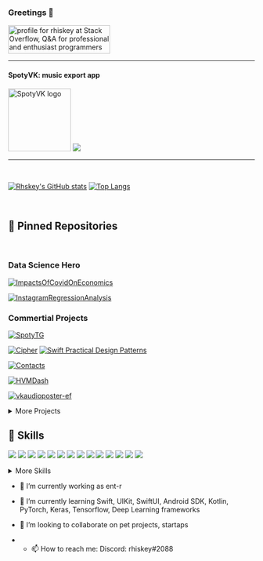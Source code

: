### Greetings 👋

<!--
[![LinkedIn Badge](https://img.shields.io/badge/LinkedIn-Profile-informational?style=flat&logo=linkedin&logoColor=white&color=0D76A8)](https://www.linkedin.com/in/vladimir-kiselev-rhiskey/) 
-->

<!-- [![YouTube Badge](https://img.shields.io/youtube/views/WZ2heMAIDZU?style=social)](https://www.youtube.com/watch?v=WZ2heMAIDZU&ab_channel=COOLDAY)-->
<!--
![rhiskey](https://road-to-kaggle-grandmaster.vercel.app/api/simple/rhiskey)
-->



<a href="https://stackoverflow.com/users/11370621/rhiskey"><img src="https://stackoverflow.com/users/flair/11370621.png" width="208" height="58" alt="profile for rhiskey at Stack Overflow, Q&amp;A for professional and enthusiast programmers" title="profile for rhiskey at Stack Overflow, Q&amp;A for professional and enthusiast programmers"></a>

---

#### SpotyVK: music export app

<img src="https://sun9-28.userapi.com/impg/RAy0Q81KjLtaJclZp5qQ7QF7zwkcP_7wz56V1A/ntU3Y3Amcag.jpg?size=513x513&quality=95&sign=d6ac5efe66c01f3c2ee8368af71fb8a4&type=album" alt="SpotyVK logo" width="128" height="128"></img> [<img src="https://github.com/Volorf/Badges/blob/62424abc4610eeb4f6a4c257d490c183c9bc49b8/Google%20Play/Google%20Play%20Badge.png">](https://play.google.com/store/apps/details?id=com.rhiskey.spoty2vkshare)

---

<!--
Buy me a coffe ☕
|₿ Crypto | Network | Address |
|---|---|---|
|💵 USDC, USDT| ETH/BSC/MATIC |`0xcc2eBD6c5b17b4595d7be25089BAaE5d91b8Ab32`|
|💵 USDC, USDT| SOL | `5kWq3NWxJmUtXVtcqwaNZnLSPosS4rja4ZNB4Mm7MW6j`|
-->

<!--
## &#x1f4c8; GitHub Stats

[![Visits](https://badges.pufler.dev/visits/rhiskey/rhiskey)](https://badges.pufler.dev)
[![Repos Badge](https://badges.pufler.dev/repos/rhiskey)](https://badges.pufler.dev)
[![Updated Badge](https://badges.pufler.dev/updated/rhiskey/rhiskey)](https://badges.pufler.dev)
-->

<br>

[![Rhskey's GitHub stats](https://github-readme-stats.vercel.app/api?username=rhiskey&show_icons=true&theme=onedark)](https://github.com/rhiskey/)  [![Top Langs](https://github-readme-stats.vercel.app/api/top-langs/?username=rhiskey&layout=compact&theme=onedark)]()

<br>

## 📌 Pinned Repositories

<br>

### Data Science Hero
[![ImpactsOfCovidOnEconomics](https://github-readme-stats.vercel.app/api/pin/?username=rhiskey&repo=ImpactsOfCovidOnEconomics&show_icons=true&theme=onedark)](https://github.com/rhiskey/ImpactsOfCovidOnEconomics)

[![InstagramRegressionAnalysis](https://github-readme-stats.vercel.app/api/pin/?username=rhiskey&repo=InstagramRegressionAnalysis&show_icons=true&theme=onedark)](https://github.com/rhiskey/InstagramRegressionAnalysis)

### Commertial Projects
[![SpotyTG](https://github-readme-stats.vercel.app/api/pin/?username=rhiskey&repo=SpotyTG&show_icons=true&theme=onedark)](https://github.com/rhiskey/SpotyTG)

[![Cipher](https://github-readme-stats.vercel.app/api/pin/?username=rhiskey&repo=CipherEverything&show_icons=true&theme=onedark)](https://github.com/rhiskey/CipherEverything) [![Swift Practical Design Patterns](https://github-readme-stats.vercel.app/api/pin/?username=rhiskey&repo=Swift-Practical-Design-Patterns&show_icons=true&theme=onedark)](https://github.com/rhiskey/Swift-Practical-Design-Patterns)

[![Contacts](https://github-readme-stats.vercel.app/api/pin/?username=rhiskey&repo=ContactsSUI&show_icons=true&theme=onedark)](https://github.com/rhiskey/ContactsSUI)

[![HVMDash](https://github-readme-stats.vercel.app/api/pin/?username=rhiskey&repo=HVMDash&show_icons=true&theme=onedark)](https://github.com/rhiskey/HVMDash) 

[![vkaudioposter-ef](https://github-readme-stats.vercel.app/api/pin/?username=rhiskey&repo=vkaudioposter-ef&show_icons=true&theme=onedark)](https://github.com/rhiskey/vkaudioposter-ef)


<details>
<summary>More Projects</summary>
  <br>
  
[![SpotyVK Bot](https://github-readme-stats.vercel.app/api/pin/?username=rhiskey&repo=spotytovkshare_vkbot&show_icons=true&theme=onedark)](https://github.com/rhiskey/spotytovkshare_vkbot) [![SpotyVK Backend](https://github-readme-stats.vercel.app/api/pin/?username=rhiskey&repo=spotytovkshare_backend&show_icons=true&theme=onedark)](https://github.com/rhiskey/spotytovkshare_backend)
  
[![Instagive](https://github-readme-stats.vercel.app/api/pin/?username=rhiskey&repo=insta-give&show_icons=true&theme=onedark)](https://github.com/rhiskey/insta-give)

[![vkaudioposter_Console](https://github-readme-stats.vercel.app/api/pin/?username=rhiskey&repo=vkaudioposter_Console&show_icons=true&theme=onedark)](https://github.com/rhiskey/vkaudioposter_Console)
  
 [![MFBAdmin](https://github-readme-stats.vercel.app/api/pin/?username=rhiskey&repo=MFBAdmin&show_icons=true&theme=onedark)](https://github.com/rhiskey/MFBAdmin)

[![spigot2vk](https://github-readme-stats.vercel.app/api/pin/?username=rhiskey&repo=spigot2vk_admin&show_icons=true&theme=onedark)](https://github.com/rhiskey/spigot2vk_admin)

[![relaybot-Public](https://github-readme-stats.vercel.app/api/pin/?username=rhiskey&repo=relaybot-Public&show_icons=true&theme=onedark)](https://github.com/rhiskey/relaybot-Public)

[![Spigot2MC-Public](https://github-readme-stats.vercel.app/api/pin/?username=rhiskey&repo=SpigotMc2Vk-Public&show_icons=true&theme=onedark)](https://github.com/rhiskey/SpigotMc2Vk-Public)
  
[![aspReactFrontSSR](https://github-readme-stats.vercel.app/api/pin/?username=rhiskey&repo=aspReactFrontSSR&show_icons=true&theme=onedark)](https://github.com/rhiskey/aspReactFrontSSR)
  
[![nodejs-gql-ts](https://github-readme-stats.vercel.app/api/pin/?username=rhiskey&repo=nodejs-gql-ts-Public&show_icons=true&theme=onedark)](https://github.com/rhiskey/nodejs-gql-ts-Public)
  
[![spacex-news](https://github-readme-stats.vercel.app/api/pin/?username=rhiskey&repo=spacex-news&show_icons=true&theme=onedark)](https://github.com/rhiskey/spacex-news)

[![react-redux-todo](https://github-readme-stats.vercel.app/api/pin/?username=rhiskey&repo=react-redux-todo&show_icons=true&theme=onedark)](https://github.com/rhiskey/react-redux-todo)

</details>

## 💼 Skills
![](https://img.shields.io/badge/Code-Swift-informational?style=flat&logo=node&logoColor=white&color=4AB197)
![](https://img.shields.io/badge/Code-Kotlin-informational?style=flat&logo=go&logoColor=white&color=4AB197)
![](https://img.shields.io/badge/Code-Python-informational?style=flat&logo=python&logoColor=white&color=4AB197)
![](https://img.shields.io/badge/Code-CSharp-informational?style=flat&logo=c-sharp&logoColor=white&color=4AB197)
![](https://img.shields.io/badge/Code-.NET-informational?style=flat&logo=.net&logoColor=white&color=4AB197)
![](https://img.shields.io/badge/Code-ASPNET-informational?style=flat&logo=aspnet&logoColor=white&color=4AB197)
![](https://img.shields.io/badge/Code-Blazor-informational?style=flat&logo=blazor&logoColor=white&color=4AB197)
![](https://img.shields.io/badge/Code-Entity-Framework-informational?style=flat&logo=entityframework&logoColor=white&color=4AB197)
![](https://img.shields.io/badge/Code-Java-informational?style=flat&logo=Java&logoColor=white&color=4AB197)
![](https://img.shields.io/badge/Code-Go-informational?style=flat&logo=go&logoColor=white&color=4AB197)
![](https://img.shields.io/badge/Code-React-informational?style=flat&logo=react&logoColor=white&color=4AB197)
![](https://img.shields.io/badge/Code-ReactNative-informational?style=flat&logo=react-native&logoColor=white&color=4AB197)
![](https://img.shields.io/badge/Code-Redux-informational?style=flat&logo=Redux&logoColor=white&color=4AB197)
![](https://img.shields.io/badge/Code-Node-informational?style=flat&logo=node&logoColor=white&color=4AB197)


<details>
<summary>More Skills</summary>
  <br>

![](https://img.shields.io/badge/DB-MySQL-informational?style=flat&logo=MySQL&logoColor=white&color=4AB197)

![](https://img.shields.io/badge/DB-MSSQL-informational?style=flat&logo=mssql&logoColor=white&color=4AB197)
  
![](https://img.shields.io/badge/DB-Redis-informational?style=flat&logo=Redis&logoColor=white&color=4AB197)
    
![](https://img.shields.io/badge/Tools-Docker-informational?style=flat&logo=docker&logoColor=white&color=4AB197)

![](https://img.shields.io/badge/Tools-RabbitMQ-informational?style=flat&logo=RabbitMq&logoColor=white&color=4AB197)
    
![](https://img.shields.io/badge/Tools-AWS-informational?style=flat&logo=AWS&logoColor=white&color=4AB197)

![](https://img.shields.io/badge/Tools-Postman-informational?style=flat&logo=Postman&logoColor=white&color=4AB197)

![](https://img.shields.io/badge/Tools-YouTrack-informational?style=flat&logo=youtrack&logoColor=white&color=4AB197)

![](https://img.shields.io/badge/Tools-GitLab-informational?style=flat&logo=gitlab&logoColor=white&color=4AB197)
  
![](https://img.shields.io/badge/Tools-TeamCity-informational?style=flat&logo=gitlab&logoColor=white&color=4AB197)
  
![](https://img.shields.io/badge/Tools-AndroidSDK-informational?style=flat&logo=youtrack&logoColor=white&color=4AB197)

![](https://img.shields.io/badge/OS-Linux-informational?style=flat&logo=Debian&logoColor=white&color=4AB197)(https://github.com/anuraghazra/github-readme-stats)

  <br>
</details>

- 🔭 I’m currently working as ent-r
- 🌱 I’m currently learning Swift, UIKit, SwiftUI, Android SDK, Kotlin, PyTorch, Keras, Tensorflow, Deep Learning frameworks
- 👯 I’m looking to collaborate on pet projects, startaps


- - 📫 How to reach me: Discord: rhiskey#2088


<!--[![rhiskey's wakatime stats](https://github-readme-stats.vercel.app/api/wakatime?username=rhiskey)](https://github.com/anuraghazra/github-readme-stats)-->

<!--
**rhiskey/rhiskey** is a ✨ _special_ ✨ repository because its `README.md` (this file) appears on your GitHub profile.
Here are some ideas to get you started:
- 🔭 I’m currently working on SPBExchange
- 🌱 I’m currently learning ASP.NET MVC, ReactJS
- 👯 I’m looking to collaborate on pet projects, startaps
- 🤔 I’m looking for help with neural networks
- 💬 Ask me about ...
- 📫 How to reach me: ...
- 😄 Pronouns: ...
- ⚡ Fun fact: ...
-->

<!--[![Rhiskey's GitHub Banner](https://i.ibb.co/zXvDsyV/tgtqa-Q0-Kc-AY.jpg)]-->
<!-- BLOG-POST-LIST:START -->
<!-- BLOG-POST-LIST:END --> 
